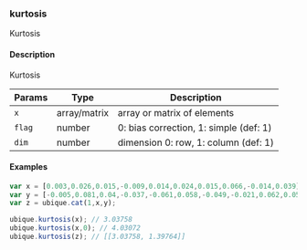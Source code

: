 ### kurtosis
Kurtosis


#### Description

Kurtosis


|Params|Type|Description
|---------|----|-----------
|`x` | array/matrix |  array or matrix of elements
|`flag` | number |     0: bias correction, 1: simple (def: 1)
|`dim` | number |      dimension 0: row, 1: column (def: 1)


#### Examples

```js
var x = [0.003,0.026,0.015,-0.009,0.014,0.024,0.015,0.066,-0.014,0.039];
var y = [-0.005,0.081,0.04,-0.037,-0.061,0.058,-0.049,-0.021,0.062,0.058];
var z = ubique.cat(1,x,y);

ubique.kurtosis(x); // 3.03758
ubique.kurtosis(x,0); // 4.03072
ubique.kurtosis(z); // [[3.03758, 1.39764]]
```

